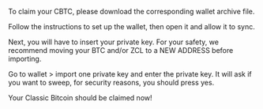 To claim your CBTC, please download the corresponding wallet archive file.

Follow the instructions to set up the wallet, then open it and allow it to sync.

Next, you will have to insert your private key. For your safety, we recommend moving your BTC and/or ZCL to a NEW ADDRESS before importing.

Go to wallet > import one private key and enter the private key. It will ask if you want to sweep, for security reasons, you should press yes.

Your Classic Bitcoin should be claimed now!
